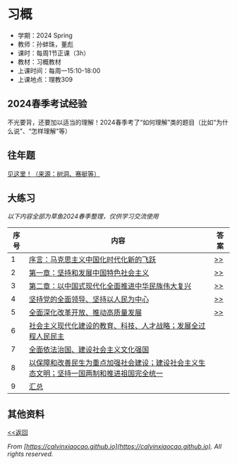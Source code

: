 # 习概

* 学期：2024 Spring
* 教师：孙蚌珠，董彪
* 课时：每周1节正课（3h）
* 教材：习概教材
* 上课时间：每周一15:10-18:00
* 上课地点：理教309

## 2024春季考试经验
不光要背，还要加以适当的理解！2024春季考了“如何理解”类的题目（比如“为什么说”、“怎样理解”等）

## 往年题
[见这里！（来源：树洞、赛艇等）](https://calvinxiaocao.github.io/courses/xi/exam.pdf)

## 大练习
*以下内容全部为草鱼2024春季整理，仅供学习交流使用*

| 序号 | 内容 | 答案 |
| ---- | -------- | -------- |
|1|[序言：马克思主义中国化时代化新的飞跃](https://calvinxiaocao.github.io/courses/xi/xi-ex1.pdf)|[>>](https://calvinxiaocao.github.io/courses/xi/xi-ex1-ans.pdf)|
|2|[第一章：坚持和发展中国特色社会主义](https://calvinxiaocao.github.io/courses/xi/xi-ex2.pdf)|[>>](https://calvinxiaocao.github.io/courses/xi/xi-ex2-ans.pdf)|
|3|[第二章：以中国式现代化全面推进中华民族伟大复兴](https://calvinxiaocao.github.io/courses/xi/xi-ex3.pdf)|[>>](https://calvinxiaocao.github.io/courses/xi/xi-ex3-ans.pdf)|
|4|[坚持党的全面领导、坚持以人民为中心](https://calvinxiaocao.github.io/courses/xi/xi-ex4.pdf)|[>>](https://calvinxiaocao.github.io/courses/xi/xi-ex4-ans.pdf)|
|5|[全面深化改革开放、推动高质量发展](https://calvinxiaocao.github.io/courses/xi/xi-ex5.pdf)|[>>](https://calvinxiaocao.github.io/courses/xi/xi-ex5-ans.pdf)|
|6|[社会主义现代化建设的教育、科技、人才战略；发展全过程人民民主](https://calvinxiaocao.github.io/courses/xi/xi-ex6.pdf)||
|7|[全面依法治国、建设社会主义文化强国](https://calvinxiaocao.github.io/courses/xi/xi-ex7.pdf)||
|8|[以保障和改善民生为重点加强社会建设；建设社会主义生态文明；坚持一国两制和推进祖国完全统一](https://calvinxiaocao.github.io/courses/xi/xi-ex8.pdf)||
|9|[汇总](https://calvinxiaocao.github.io/courses/xi/xi-exs.pdf)||



## 其他资料

[<<返回](university_courses)

*From [https://calvinxiaocao.github.io](https://calvinxiaocao.github.io). All rights reserved.*

